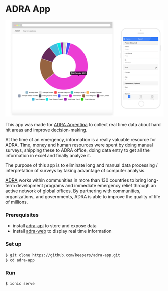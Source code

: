 # ADRA App

![](readme-image.png "Screenshot")

This app was made for [ADRA Argentina](http://www.adraargentina.org/) to collect real time data about hard hit areas and improve decision-making.

At the time of an emergency, information is a really valuable resource for ADRA. Time, money and human resources were spent by doing manual surveys, shipping these to ADRA office, doing data entry to get all the information in excel and finally analyze it.

The purpose of this app is to eliminate long and manual data processing / interpretation of surveys by taking advantage of computer analysis.

[ADRA](http://www.adraargentina.org/) works within communities in more than 130 countries to bring long-term development programs and immediate emergency relief through an active network of global offices. By partnering with communities, organizations, and governments, ADRA is able to improve the quality of life of millions.

### Prerequisites
* install [adra-api](https://github.com/keepers/adra-api) to store and expose data
* install [adra-web](https://github.com/keepers/adra-web) to display real time information

### Set up
```
$ git clone https://github.com/keepers/adra-app.git
$ cd adra-app
```

### Run
```
$ ionic serve
```
